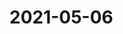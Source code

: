 # 2021-05-06

<DOCTYPE html>

<html> 
<head>
<title>trabalho git <title>
</head>
<body>
<h1> olá mundo </h1>
</body>
<html>
